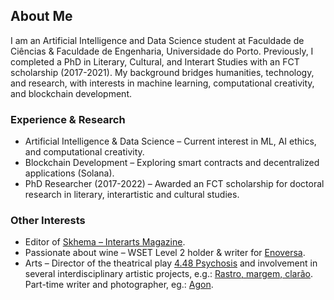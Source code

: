 ## About Me
I am an Artificial Intelligence and Data Science student at Faculdade de Ciências & Faculdade de Engenharia, Universidade do Porto. Previously, I completed a PhD in Literary, Cultural, and Interart Studies with an FCT scholarship (2017-2021). My background bridges humanities, technology, and research, with interests in machine learning, computational creativity, and blockchain development.

### Experience & Research
- Artificial Intelligence & Data Science – Current interest in ML, AI ethics, and computational creativity.
- Blockchain Development – Exploring smart contracts and decentralized applications (Solana).
- PhD Researcher (2017-2022) – Awarded an FCT scholarship for doctoral research in literary, interartistic and cultural studies.

### Other Interests
- Editor of [Skhema – Interarts Magazine](https://www.skhemagazine.com).
- Passionate about wine – WSET Level 2 holder & writer for [Enoversa](https://www.enoversa.com).
- Arts – Director of the theatrical play [4.48 Psychosis](https://www.dgartes.gov.pt/pt/evento/5311) and involvement in several interdisciplinary artistic projects, e.g.: [Rastro, margem, clarão](https://www.terceirapessoa.pt/portfolio_page/rastro-margem-clarao-basta-que-um-passaro-voe/). Part-time writer and photographer, eg.: [Agon](https://www.skhemagazine.com/agon/).
